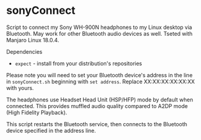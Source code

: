# sonyConnect
Script to connect my Sony WH-900N headphones to my Linux desktop via Bluetooth. May work for other Bluetooth audio devices as well. Tseted with Manjaro Linux 18.0.4.

Dependencies
- `expect` - install from your distribution's repositories

Please note you will need to set your Bluetooth device's address in the line in `sonyConnect.sh` beginning with `set address`. Replace XX:XX:XX:XX:XX:XX with yours.

The headphones use Headset Head Unit (HSP/HFP) mode by default when connected. This provides muffled audio quality compared to A2DP mode (High Fidelity Playback).

This script restarts the Bluetooth service, then connects to the Bluetooth device specified in the address line.
